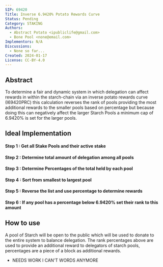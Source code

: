 ```yaml
---
SIP: 69420
Title: Inverse 6.9420% Potato Rewards Curve
Status: Pending
Category: STAKING
Authors:
  - Abstract Potato <ipubliclife@gmail.com>
  - Bone Pool <none@email.com>
Implementors: N/A
Discussions:
  - None so far...
Created: 2024-01-17
License: CC-BY-4.0
---
```


## Abstract
To determine a fair and dynamic system in which delegation can affect rewards in within the starch-chain via an inverse potato rewards curve (I69420PRC) this calculation reverses the rank of pools providing the most additional rewards to the smaller pools based on percentage but because doing this can negatively affect the larger Starch Pools a minimum cap of 6.9420% is set for the larger pools. 

## Ideal Implementation
#### Step 1 : Get all Stake Pools and their active stake
#### Step 2 : Determine total amount of delegation among all pools
#### Step 3 : Determine Percentages of the total held by each pool
#### Step 4 : Sort from smallest to largest pool
#### Step 5 : Reverse the list and use percentage to determine rewards
#### Step 6 : If any pool has a percentage below 6.9420% set their rank to this amount

## How to use
A pool of Starch will be open to the public which will be used to donate to the entire system to balance delegation.
The rank percentages above are used to provide an additional reward to delegators of starch pools, percentages are a piece of a block as additional rewards.
- NEEDS WORK I CAN'T WORDS ANYMORE 
